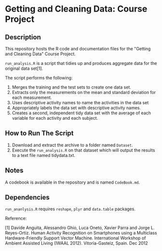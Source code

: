 # Getting and Cleaning Data: Course Project

## Description
This repository hosts the R code and documentation files for the "Getting and Cleaning Data" Course Project.

```run_analysis.R``` is a script that tidies up and produces aggregate data for the original data set[1].

The script performs the following:

1. Merges the training and the test sets to create one data set.
2. Extracts only the measurements on the mean and standard deviation for each measurement.
3. Uses descriptive activity names to name the activities in the data set
4. Appropriately labels the data set with descriptive activity names.
5. Creates a second, independent tidy data set with the average of each variable for each activity and each subject.

## How to Run The Script

1. Download and extract the archive to a folder named ```Dataset```.
2. Execute the ```run_analysis.R``` on that dataset which will output the results to a text file named tidydata.txt.

## Notes

A codebook is available in the repository and is named ```CodeBook.md```.


## Dependencies
```run_ananlysis.R``` requires ```reshape```, ```plyr``` and ```data.table``` packages.


Reference:

[1] Davide Anguita, Alessandro Ghio, Luca Oneto, Xavier Parra and Jorge L. Reyes-Ortiz. Human Activity Recognition on Smartphones using a Multiclass Hardware-Friendly Support Vector Machine. International Workshop of Ambient Assisted Living (IWAAL 2012). Vitoria-Gasteiz, Spain. Dec 2012